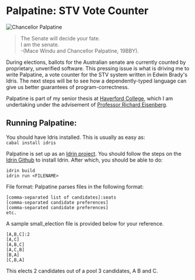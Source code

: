 # Palpatine: STV Vote Counter

![Chancellor Palpatine][palpatine]

> The Senate will decide your fate.  
> I am the senate.  
> -(Mace Windu and Chancellor Palpatine, 19BBY). 

During elections, ballots for the Australian senate are currently counted by proprietary, unverified software. This pressing issue is what is driving me to write Palpatine, a vote counter for the STV system written in Edwin Brady's Idris. The next steps will be to see how a dependently-typed language can give us better guarantees of program-correctness. 

Palpatine is part of my senior thesis at [Haverford College](https://www.haverford.edu), which I am undertaking under the advisement of [Professor Richard Eisenberg](https://cs.brynmawr.edu/~rae/). 

## Running Palpatine: 
You should have Idris installed. This is usually as easy as:  
`cabal install idris`

Palpatine is set up as an [Idrin project](https://github.com/zjhmale/idringen). You should follow the steps on the [Idrin Github](https://github.com/zjhmale/idringen) to install Idrin. After which, you should be able to do: 
```
idrin build
idrin run <FILENAME>
```

File format: 
Palpatine parses files in the following format:
```
[comma-separated list of candidates]:seats
[comma-separated candidate preferences]
[comma-separated candidate preferences]
etc. 
```

A sample small_election file is provided below for your reference. 

```
[A,B,C]:2
[A,C]
[A,B,C]
[A,C,B]
[B,A]
[C,B,A]
```

This elects 2 candidates out of a pool 3 candidates, A B and C. 

[palpatine]: https://vignette.wikia.nocookie.net/starwars/images/9/9a/Palp_trustme.jpg/revision/latest/scale-to-width-down/250?cb=20070114040526